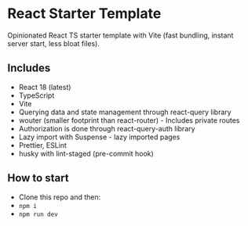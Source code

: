 # React Starter Template

Opinionated React TS starter template with Vite (fast bundling, instant server start, less bloat files).

## Includes

- React 18 (latest)
- TypeScript
- Vite
- Querying data and state management through react-query library
- wouter (smaller footprint than react-router) - Includes private routes
- Authorization is done through react-query-auth library
- Lazy import with Suspense - lazy imported pages
- Prettier, ESLint
- husky with lint-staged (pre-commit hook)

## How to start

- Clone this repo and then:
- `npm i`
- `npm run dev`
